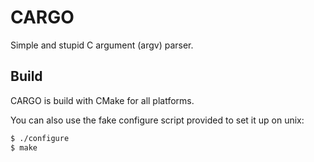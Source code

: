 CARGO
=====

Simple and stupid C argument (argv) parser.

Build
-----
CARGO is build with CMake for all platforms.

You can also use the fake configure script provided to set it up on unix:
```sh
$ ./configure
$ make
```
